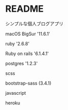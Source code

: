 # README

シンプルな個人ブログアプリ

macOS BigSur '11.6.1'

ruby '2.6.8'

Ruby on rails '6.1.4.1'

postgres '1.2.3'
  
scss 

bootstrap-sass (3.4.1)

javascript
  
heroku
